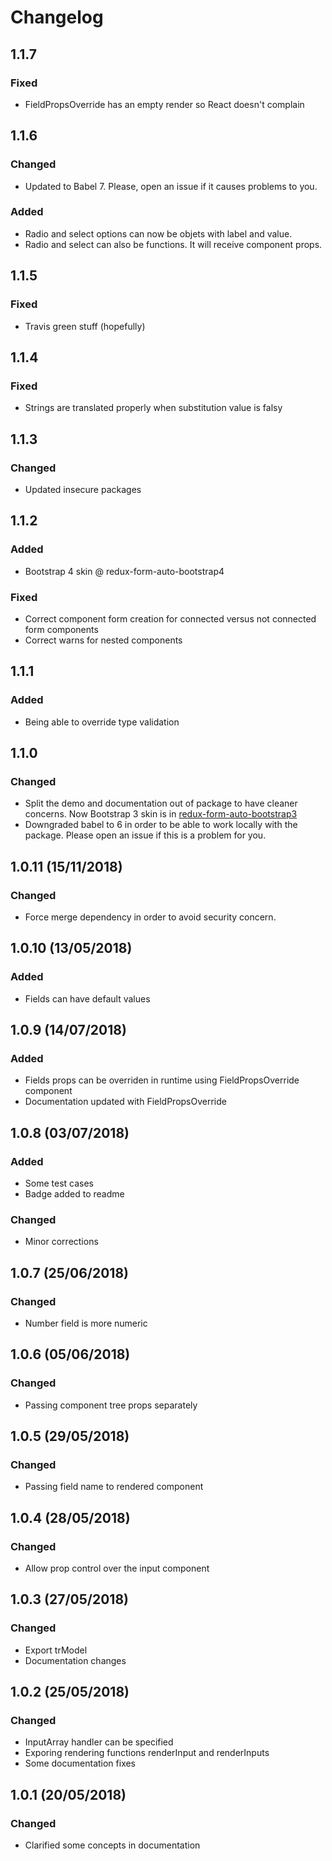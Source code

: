 # Changelog

## 1.1.7

### Fixed

- FieldPropsOverride has an empty render so React doesn't complain

## 1.1.6

### Changed

- Updated to Babel 7. Please, open an issue if it causes problems to you.

### Added

- Radio and select options can now be objets with label and value.
- Radio and select can also be functions. It will receive component props.

## 1.1.5

### Fixed

- Travis green stuff (hopefully)

## 1.1.4

### Fixed

- Strings are translated properly when substitution value is falsy

## 1.1.3

### Changed

- Updated insecure packages

## 1.1.2

### Added

- Bootstrap 4 skin @ redux-form-auto-bootstrap4

### Fixed

- Correct component form creation for connected versus not connected form components
- Correct warns for nested components

## 1.1.1

### Added

- Being able to override type validation

## 1.1.0

### Changed

- Split the demo and documentation out of package to have cleaner concerns. Now Bootstrap 3 skin is in [redux-form-auto-bootstrap3](https://github.com/dgonz64/redux-form-auto-bootstrap3)
- Downgraded babel to 6 in order to be able to work locally with the package. Please open an issue if this is a problem for you.

## 1.0.11 (15/11/2018)

### Changed

- Force merge dependency in order to avoid security concern.

## 1.0.10 (13/05/2018)

### Added

- Fields can have default values

## 1.0.9 (14/07/2018)

### Added

- Fields props can be overriden in runtime using FieldPropsOverride component
- Documentation updated with FieldPropsOverride

## 1.0.8 (03/07/2018)

### Added

- Some test cases
- Badge added to readme

### Changed

- Minor corrections

## 1.0.7 (25/06/2018)

### Changed

- Number field is more numeric

## 1.0.6 (05/06/2018)

### Changed

- Passing component tree props separately

## 1.0.5 (29/05/2018)

### Changed

- Passing field name to rendered component

## 1.0.4 (28/05/2018)

### Changed

- Allow prop control over the input component

## 1.0.3 (27/05/2018)

### Changed

- Export trModel
- Documentation changes

## 1.0.2 (25/05/2018)

### Changed

- InputArray handler can be specified
- Exporing rendering functions renderInput and renderInputs
- Some documentation fixes

## 1.0.1 (20/05/2018)

### Changed

- Clarified some concepts in documentation
